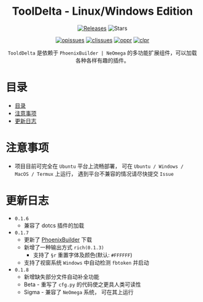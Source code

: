 <h1 align="center">ToolDelta - Linux/Windows Edition</h1>
<p align="center">
  <a href="https://github.com/SuperScript-PRC/ToolDelta/releases"><img src="https://img.shields.io/github/v/release/SuperScript-PRC/ToolDelta?display_name=tag&sort=semver" alt="Releases"></a>
  <img src="https://img.shields.io/github/stars/SuperScript-PRC/ToolDelta.svg?style=falt" alt="Stars">
</p>
  
<p align="center">
  <a href="https://github.com/SuperScript-PRC/ToolDelta/issues"><img src="https://img.shields.io/github/issues/SuperScript-PRC/ToolDelta.svg?style=flat" alt="opissues"></a>
  <a href="https://github.com/SuperScript-PRC/ToolDelta/issues?q=is%3Aissue+is%3Aclosed"><img src="https://img.shields.io/github/issues-closed/SuperScript-PRC/ToolDelta.svg?style=flat&color=success" alt="clissues"></a>
  <a href="https://github.com/SuperScript-PRC/ToolDelta/pulls"><img src="https://img.shields.io/github/issues-pr/SuperScript-PRC/ToolDelta.svg?style=falt" alt="oppr"></a>
  <a href="https://github.com/SuperScript-PRC/ToolDelta/pulls?q=is%3Apr+is%3Aclosed"><img src="https://img.shields.io/github/issues-pr-closed/SuperScript-PRC/ToolDelta.svg?style=flat&color=success" alt="clpr"></a>
</p>

<p align="center">
  <code>TooldDelta</code> 是依赖于 <code>PhoenixBuilder | NeOmega</code> 的多功能扩展组件，可以加载各种各样有趣的插件。
</p>







# 目录
- [目录](#目录)
- [注意事项](#注意事项)
- [更新日志](#更新日志)





# 注意事项
- 项目目前可完全在 `Ubuntu` 平台上流畅部署， 可在 `Ubuntu / Windows / MacOS / Termux` 上运行， 遇到平台不兼容的情况请尽快提交 `Issue`



# 更新日志
- `0.1.6`
  * 兼容了 dotcs 插件的加载
- `0.1.7`
  * 更新了 [PhoenixBuilder](https://github.com/LNSSPsd/PhoenixBuilder) 下载
  * 新增了一种输出方式 `rich(0.1.3)`
    * 支持了 `§r` 重置字体及颜色(默认: `#FFFFFF`)
  * 支持了视窗系统 `Windows` 中自动检测 `fbtoken` 并启动
- `0.1.8`
  * 新增缺失部分文件自动补全功能
  * Beta - 重写了 `cfg.py` 的代码使之更具人类可读性
  * Sigma - 兼容了 `NeOmega` 系统， 可在其上运行
